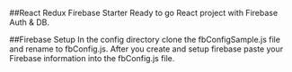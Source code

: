 ##React Redux Firebase Starter
Ready to go React project with Firebase Auth & DB.

##Firebase Setup
In the config directory clone the fbConfigSample.js file and rename to fbConfig.js. After you create and setup firebase paste your Firebase information into the fbConfig.js file.
